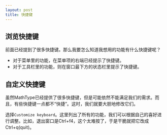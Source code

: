 ```yaml
---
layout: post
title: 快捷键
---
```

## 浏览快捷键
前面已经提到了很多快捷键。那么我要怎么知道我想用的功能有什么快捷键呢？

- 对于菜单里的功能，在菜单项的右端已经提示了快捷键。
- 对于工具栏里的功能，则在窗口最下方的状态栏里提示了快捷键。

## 自定义快捷键
虽然MathType已经提供了很多快捷键，但是可能依然不能满足我们的需求。而且，有些快捷键一点都不“快捷”。这时，我们就要大胆地修改它们。

选择`Customize keyboard`。这里列出了所有的功能，我们可以根据自己的喜好进行调整。比如，退出窗口是Ctrl+f4，这个太难按了，于是干脆就把它改成Ctrl+q(quit)。

